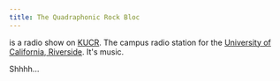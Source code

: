 ```yaml
---
title: The Quadraphonic Rock Bloc
---
```


is a radio show on [KUCR](https://kucr.org/). The campus radio station for the [University of California, Riverside](https://www.ucr.edu/). It's music.

<div class="spinner-border text-success" role="status">
  <span class="visually-hidden">Shhhh...</span>
</div>
